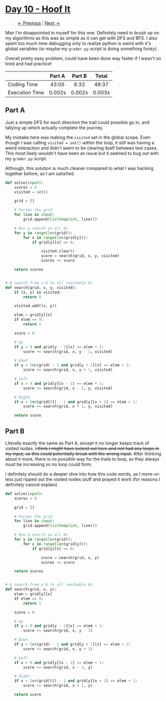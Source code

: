 # [Day 10 - Hoof It](https://adventofcode.com/2024/day/10)

> [<- Previous](day09.md) | [Next ->](day11.md)

Man I'm disappointed in myself for this one. Definitely need to brush up on my algorithms as this was as simple as it can get with
DFS and BFS. I also spent too much time debugging only to realize python is weird with it's global variables (or maybe my `grader.py`
script is doing something funky).

Overall pretty easy problem, could have been done way faster if I wasn't so tired and had practice!

|                | Part A | Part B | Total  |
| -------------- | :----: | :----: | :----: |
| Coding Time    | 43:05  |  6:32  | 49:37  |
| Execution Time | 0.002s | 0.002s | 0.003s |

## Part A

Just a simple DFS for each direction the trail could possible go in, and tallying up which actually complete the journey.

My mistake here was making the `visited` set in the global scope. Even though I was calling `visited = set()` within the loop, it still was having
a weird interaction and didn't seem to be clearing itself between test cases. This most likely wouldn't have been an issue but it seemed to bug out with my `grader.py` script.

Although, this solution is much cleaner compared to what I was hacking together before, so I am satisfied.

```python
def solve(input):
    scores = 0
    visited = set()

    grid = []

    # Parses the grid
    for line in input:
        grid.append(list(map(int, line)))

    # Run a search on all 0s
    for y in range(len(grid)):
        for x in range(len(grid[y])):
            if grid[y][x] == 0:

                visited.clear()
                score = search(grid, x, y, visited)
                scores += score

    return scores


# A search from a 0 to all reachable 9s
def search(grid, x, y, visited):
    if (x, y) in visited:
        return 0

    visited.add((x, y))

    elem = grid[y][x]
    if elem == 9:
        return 1

    score = 0

    # Up
    if y > 0 and grid[y - 1][x] == elem + 1:
        score += search(grid, x, y - 1, visited)

    # Down
    if y < len(grid) - 1 and grid[y + 1][x] == elem + 1:
        score += search(grid, x, y + 1, visited)

    # Left
    if x > 0 and grid[y][x - 1] == elem + 1:
        score += search(grid, x - 1, y, visited)

    # Right
    if x < len(grid[0]) - 1 and grid[y][x + 1] == elem + 1:
        score += search(grid, x + 1, y, visited)

    return score

```

## Part B

Literally exactly the same as Part A, except it no longer keeps track of visited nodes. ~~I think I might have lucked out here and not
had any loops in my input, so this could potentially break with the wrong input.~~ After thinking about it more, there is no possible way for the
trails to loop, as they always must be increasing so no loop could form.

I definitely should do a deeper dive into how this code words, as I more-or-less just ripped out the visited nodes stuff and prayed it work
(for reasons I definitely cannot explain)

```python
def solve(input):
    scores = 0

    grid = []

    # Parses the grid
    for line in input:
        grid.append(list(map(int, line)))

    # Run a search on all 0s
    for y in range(len(grid)):
        for x in range(len(grid[y])):
            if grid[y][x] == 0:

                score = search(grid, x, y)
                scores += score

    return scores


# A search from a 0 to all reachable 9s
def search(grid, x, y):
    elem = grid[y][x]
    if elem == 9:
        return 1

    score = 0

    # Up
    if y > 0 and grid[y - 1][x] == elem + 1:
        score += search(grid, x, y - 1)

    # Down
    if y < len(grid) - 1 and grid[y + 1][x] == elem + 1:
        score += search(grid, x, y + 1)

    # Left
    if x > 0 and grid[y][x - 1] == elem + 1:
        score += search(grid, x - 1, y)

    # Right
    if x < len(grid[0]) - 1 and grid[y][x + 1] == elem + 1:
        score += search(grid, x + 1, y)

    return score

```
